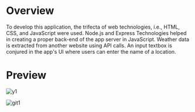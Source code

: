 # Overview

To develop this application, the trifecta of web technologies, i.e., HTML, CSS, and JavaScript were used. Node.js and Express Technologies helped in creating a proper back-end of the app server in JavaScript. Weather data is extracted from another website using API calls. An input textbox is conjured in the app's UI where users can enter the name of a location.

# Preview

![y1](https://user-images.githubusercontent.com/95738709/169714215-e03b51e5-76ea-44c8-a6fa-c56502b58b59.jpg)


![git1](https://user-images.githubusercontent.com/95738709/169714237-6febf6d6-b833-4946-96f6-02128d0cca09.jpg)
